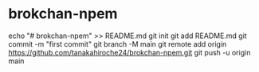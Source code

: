 # brokchan-npem
echo "# brokchan-npem" >> README.md
git init
git add README.md
git commit -m "first commit"
git branch -M main
git remote add origin https://github.com/tanakahiroche24/brokchan-npem.git
git push -u origin main
